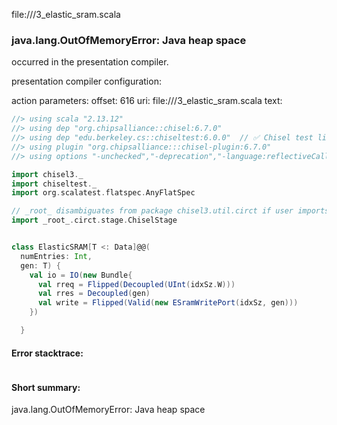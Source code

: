 file://<WORKSPACE>/3_elastic_sram.scala
### java.lang.OutOfMemoryError: Java heap space

occurred in the presentation compiler.

presentation compiler configuration:


action parameters:
offset: 616
uri: file://<WORKSPACE>/3_elastic_sram.scala
text:
```scala
//> using scala "2.13.12"
//> using dep "org.chipsalliance::chisel:6.7.0"
//> using dep "edu.berkeley.cs::chiseltest:6.0.0"  // ✅ Chisel test lib
//> using plugin "org.chipsalliance:::chisel-plugin:6.7.0"
//> using options "-unchecked","-deprecation","-language:reflectiveCalls","-feature","-Xcheckinit","-Xfatal-warnings","-Ywarn-dead-code","-Ywarn-unused","-Ymacro-annotations"

import chisel3._
import chiseltest._
import org.scalatest.flatspec.AnyFlatSpec

// _root_ disambiguates from package chisel3.util.circt if user imports chisel3.util._
import _root_.circt.stage.ChiselStage


class ElasticSRAM[T <: Data]@@(
  numEntries: Int,
  gen: T) {
    val io = IO(new Bundle{
      val rreq = Flipped(Decoupled(UInt(idxSz.W)))
      val rres = Decoupled(gen)
      val write = Flipped(Valid(new ESramWritePort(idxSz, gen)))
    })

  }

```



#### Error stacktrace:

```

```
#### Short summary: 

java.lang.OutOfMemoryError: Java heap space